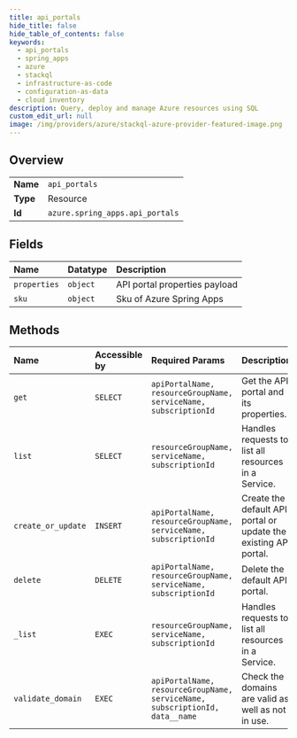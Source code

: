 ```yaml
---
title: api_portals
hide_title: false
hide_table_of_contents: false
keywords:
  - api_portals
  - spring_apps
  - azure    
  - stackql
  - infrastructure-as-code
  - configuration-as-data
  - cloud inventory
description: Query, deploy and manage Azure resources using SQL
custom_edit_url: null
image: /img/providers/azure/stackql-azure-provider-featured-image.png
---
```

  
    

## Overview
<table><tbody>
<tr><td><b>Name</b></td><td><code>api_portals</code></td></tr>
<tr><td><b>Type</b></td><td>Resource</td></tr>
<tr><td><b>Id</b></td><td><code>azure.spring_apps.api_portals</code></td></tr>
</tbody></table>

## Fields
| Name | Datatype | Description |
|:-----|:---------|:------------|
| `properties` | `object` | API portal properties payload |
| `sku` | `object` | Sku of Azure Spring Apps |
## Methods
| Name | Accessible by | Required Params | Description |
|:-----|:--------------|:----------------|:------------|
| `get` | `SELECT` | `apiPortalName, resourceGroupName, serviceName, subscriptionId` | Get the API portal and its properties. |
| `list` | `SELECT` | `resourceGroupName, serviceName, subscriptionId` | Handles requests to list all resources in a Service. |
| `create_or_update` | `INSERT` | `apiPortalName, resourceGroupName, serviceName, subscriptionId` | Create the default API portal or update the existing API portal. |
| `delete` | `DELETE` | `apiPortalName, resourceGroupName, serviceName, subscriptionId` | Delete the default API portal. |
| `_list` | `EXEC` | `resourceGroupName, serviceName, subscriptionId` | Handles requests to list all resources in a Service. |
| `validate_domain` | `EXEC` | `apiPortalName, resourceGroupName, serviceName, subscriptionId, data__name` | Check the domains are valid as well as not in use. |
